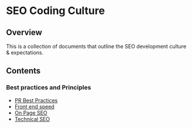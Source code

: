 # SEO Coding Culture

## Overview

This is a collection of documents that outline the SEO development culture & expectations.

## Contents

### Best practices and Principles

 * [PR Best Practices](../pr-best-practices.md)
 * [Front end speed](speed.md)
 * [On Page SEO](on-page-seo.md)
 * [Technical SEO](technical-seo.md)
